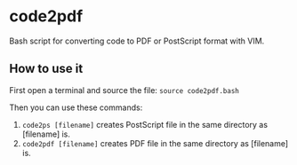 # code2pdf
Bash script for converting code to PDF or PostScript format with VIM.

## How to use it
First open a terminal and source the file: `source code2pdf.bash`

Then you can use these commands:

1. `code2ps [filename]` creates PostScript file in the same directory as [filename] is.
2. `code2pdf [filename]` creates PDF file in the same directory as [filename] is.
